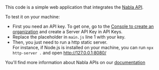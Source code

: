 This code is a simple web application that integrates the [Nabla API](https://www.nabla.com/). 

To test it on your machine:
- First you need an API key. To get one, go to the [Console to create an organization](https://pro.nabla.com/copilot-api-signup) and create a Server API Key in API Keys.
- Replace the placeholder in `main.js` line 1 with your key. 
- Then, you just need to run a http static server.  
  For instance, if Node.js is installed on your machine, you can run `npx http-server .` and open http://127.0.0.1:8080/

You'll find more information about Nabla APIs on our [documentation](https://docs.nabla.com)
